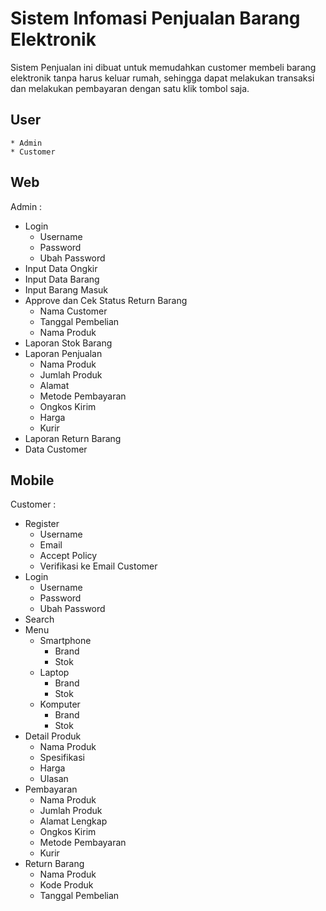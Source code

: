 # Sistem Infomasi Penjualan Barang Elektronik
Sistem Penjualan ini dibuat untuk memudahkan customer membeli barang elektronik tanpa harus keluar rumah, sehingga dapat melakukan transaksi dan melakukan pembayaran dengan satu klik tombol saja.

## User
    * Admin
    * Customer

## Web
Admin :
-   Login
    -   Username
    -   Password
    -   Ubah Password
-   Input Data Ongkir
-   Input Data Barang
-   Input Barang Masuk
-   Approve dan Cek Status Return Barang
    -   Nama Customer
    -   Tanggal Pembelian
    -   Nama Produk
-   Laporan Stok Barang
-   Laporan Penjualan
    -   Nama Produk
    -   Jumlah Produk
    -   Alamat
    -   Metode Pembayaran
    -   Ongkos Kirim
    -   Harga
    -   Kurir
-   Laporan Return Barang
-   Data Customer

## Mobile
Customer :
-   Register
    - Username
    - Email
    - Accept Policy
    - Verifikasi ke Email Customer
-   Login
    -   Username
    -   Password
    -   Ubah Password
-   Search
-   Menu
    -   Smartphone
        -   Brand
        -   Stok
    -   Laptop
        -   Brand
        -   Stok
    -   Komputer
        -   Brand
        -   Stok
-   Detail Produk
    -   Nama Produk
    -   Spesifikasi
    -   Harga
    -   Ulasan
-   Pembayaran
    -   Nama Produk
    -   Jumlah Produk
    -   Alamat Lengkap
    -   Ongkos Kirim
    -   Metode Pembayaran
    -   Kurir
-   Return Barang
    -   Nama Produk
    -   Kode Produk
    -   Tanggal Pembelian